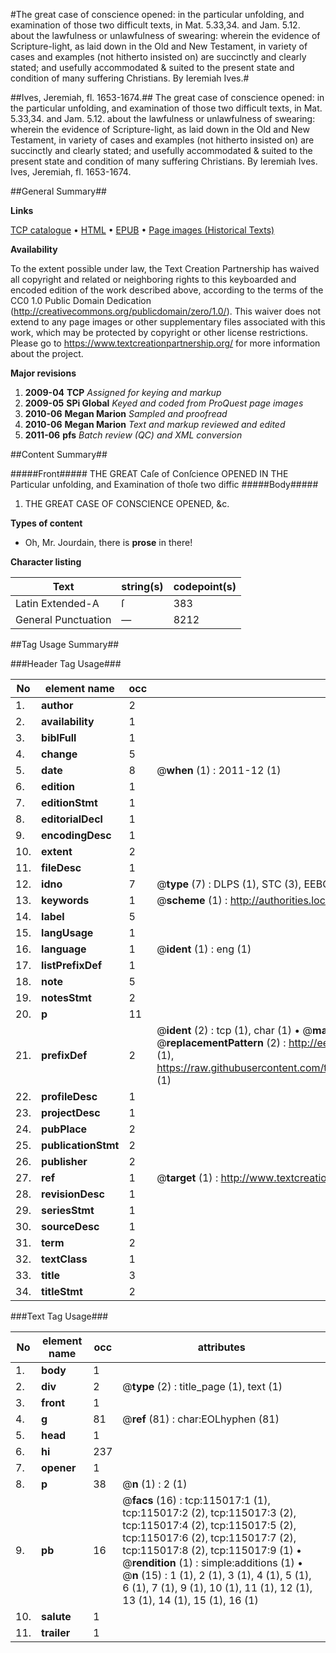 #The great case of conscience opened: in the particular unfolding, and examination of those two difficult texts, in Mat. 5.33,34. and Jam. 5.12. about the lawfulness or unlawfulness of swearing: wherein the evidence of Scripture-light, as laid down in the Old and New Testament, in variety of cases and examples (not hitherto insisted on) are succinctly and clearly stated; and usefully accommodated & suited to the present state and condition of many suffering Christians. By Ieremiah Ives.#

##Ives, Jeremiah, fl. 1653-1674.##
The great case of conscience opened: in the particular unfolding, and examination of those two difficult texts, in Mat. 5.33,34. and Jam. 5.12. about the lawfulness or unlawfulness of swearing: wherein the evidence of Scripture-light, as laid down in the Old and New Testament, in variety of cases and examples (not hitherto insisted on) are succinctly and clearly stated; and usefully accommodated & suited to the present state and condition of many suffering Christians. By Ieremiah Ives.
Ives, Jeremiah, fl. 1653-1674.

##General Summary##

**Links**

[TCP catalogue](http://www.ota.ox.ac.uk/tcp/)  • 
[HTML](http://tei.it.ox.ac.uk/tcp/Texts-HTML/free/A87/A87229.html)  • 
[EPUB](http://tei.it.ox.ac.uk/tcp/Texts-EPUB/free/A87/A87229.epub) • 
[Page images (Historical Texts)](https://historicaltexts.jisc.ac.uk/eebo-99862839e)

**Availability**

To the extent possible under law, the Text Creation Partnership has waived all copyright and related or neighboring rights to this keyboarded and encoded edition of the work described above, according to the terms of the CC0 1.0 Public Domain Dedication (http://creativecommons.org/publicdomain/zero/1.0/). This waiver does not extend to any page images or other supplementary files associated with this work, which may be protected by copyright or other license restrictions. Please go to https://www.textcreationpartnership.org/ for more information about the project.

**Major revisions**

1. __2009-04__ __TCP__ *Assigned for keying and markup*
1. __2009-05__ __SPi Global__ *Keyed and coded from ProQuest page images*
1. __2010-06__ __Megan Marion__ *Sampled and proofread*
1. __2010-06__ __Megan Marion__ *Text and markup reviewed and edited*
1. __2011-06__ __pfs__ *Batch review (QC) and XML conversion*

##Content Summary##

#####Front#####
THE GREAT Caſe of Conſcience OPENED IN THE Particular unfolding, and Examination of thoſe two diffic
#####Body#####

1. THE GREAT CASE OF CONSCIENCE OPENED, &c.

**Types of content**

  * Oh, Mr. Jourdain, there is **prose** in there!

**Character listing**


|Text|string(s)|codepoint(s)|
|---|---|---|
|Latin Extended-A|ſ|383|
|General Punctuation|—|8212|

##Tag Usage Summary##

###Header Tag Usage###

|No|element name|occ|attributes|
|---|---|---|---|
|1.|__author__|2||
|2.|__availability__|1||
|3.|__biblFull__|1||
|4.|__change__|5||
|5.|__date__|8| @__when__ (1) : 2011-12 (1)|
|6.|__edition__|1||
|7.|__editionStmt__|1||
|8.|__editorialDecl__|1||
|9.|__encodingDesc__|1||
|10.|__extent__|2||
|11.|__fileDesc__|1||
|12.|__idno__|7| @__type__ (7) : DLPS (1), STC (3), EEBO-CITATION (1), PROQUEST (1), VID (1)|
|13.|__keywords__|1| @__scheme__ (1) : http://authorities.loc.gov/ (1)|
|14.|__label__|5||
|15.|__langUsage__|1||
|16.|__language__|1| @__ident__ (1) : eng (1)|
|17.|__listPrefixDef__|1||
|18.|__note__|5||
|19.|__notesStmt__|2||
|20.|__p__|11||
|21.|__prefixDef__|2| @__ident__ (2) : tcp (1), char (1)  •  @__matchPattern__ (2) : ([0-9\-]+):([0-9IVX]+) (1), (.+) (1)  •  @__replacementPattern__ (2) : http://eebo.chadwyck.com/downloadtiff?vid=$1&page=$2 (1), https://raw.githubusercontent.com/textcreationpartnership/Texts/master/tcpchars.xml#$1 (1)|
|22.|__profileDesc__|1||
|23.|__projectDesc__|1||
|24.|__pubPlace__|2||
|25.|__publicationStmt__|2||
|26.|__publisher__|2||
|27.|__ref__|1| @__target__ (1) : http://www.textcreationpartnership.org/docs/. (1)|
|28.|__revisionDesc__|1||
|29.|__seriesStmt__|1||
|30.|__sourceDesc__|1||
|31.|__term__|2||
|32.|__textClass__|1||
|33.|__title__|3||
|34.|__titleStmt__|2||


###Text Tag Usage###

|No|element name|occ|attributes|
|---|---|---|---|
|1.|__body__|1||
|2.|__div__|2| @__type__ (2) : title_page (1), text (1)|
|3.|__front__|1||
|4.|__g__|81| @__ref__ (81) : char:EOLhyphen (81)|
|5.|__head__|1||
|6.|__hi__|237||
|7.|__opener__|1||
|8.|__p__|38| @__n__ (1) : 2 (1)|
|9.|__pb__|16| @__facs__ (16) : tcp:115017:1 (1), tcp:115017:2 (2), tcp:115017:3 (2), tcp:115017:4 (2), tcp:115017:5 (2), tcp:115017:6 (2), tcp:115017:7 (2), tcp:115017:8 (2), tcp:115017:9 (1)  •  @__rendition__ (1) : simple:additions (1)  •  @__n__ (15) : 1 (1), 2 (1), 3 (1), 4 (1), 5 (1), 6 (1), 7 (1), 9 (1), 10 (1), 11 (1), 12 (1), 13 (1), 14 (1), 15 (1), 16 (1)|
|10.|__salute__|1||
|11.|__trailer__|1||
